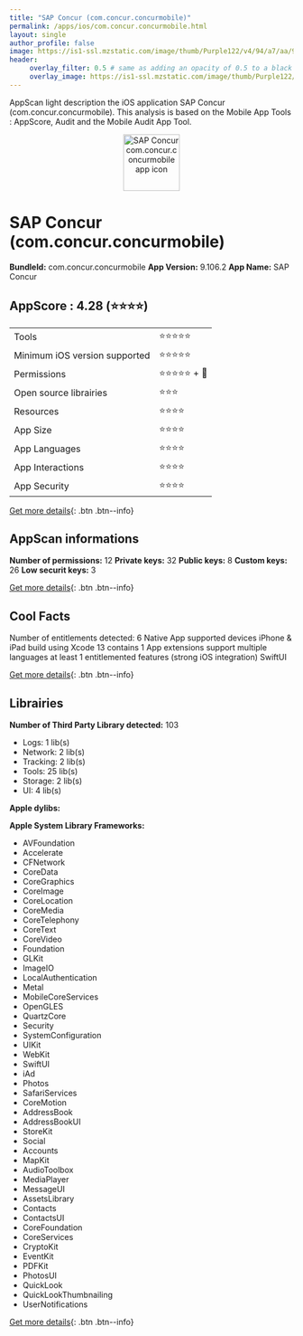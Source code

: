 ```yaml
---
title: "SAP Concur (com.concur.concurmobile)"
permalink: /apps/ios/com.concur.concurmobile.html
layout: single
author_profile: false
image: https://is1-ssl.mzstatic.com/image/thumb/Purple122/v4/94/a7/aa/94a7aacf-f1c3-c09f-be74-a2fe0a4dffbc/AppIcon-1x_U007emarketing-0-7-0-85-220.png/512x512bb.jpg
header: 
     overlay_filter: 0.5 # same as adding an opacity of 0.5 to a black background
     overlay_image: https://is1-ssl.mzstatic.com/image/thumb/Purple122/v4/94/a7/aa/94a7aacf-f1c3-c09f-be74-a2fe0a4dffbc/AppIcon-1x_U007emarketing-0-7-0-85-220.png/512x512bb.jpg
---
```

AppScan light description the iOS application SAP Concur (com.concur.concurmobile). This analysis is based on the Mobile App Tools : AppScore, Audit and the Mobile Audit App Tool.

  
  
<div style="text-align: center;"><img src="https://is1-ssl.mzstatic.com/image/thumb/Purple122/v4/94/a7/aa/94a7aacf-f1c3-c09f-be74-a2fe0a4dffbc/AppIcon-1x_U007emarketing-0-7-0-85-220.png/512x512bb.jpg" width="100" height="100" alt="SAP Concur com.concur.concurmobile app icon"></div>  
  
# SAP Concur (com.concur.concurmobile)

**BundleId:** com.concur.concurmobile
**App Version:** 9.106.2
**App Name:** SAP Concur


## AppScore : 4.28 (⭐️⭐️⭐️⭐️) 

<table>
<tr><td> Tools </td><td> ⭐️⭐️⭐️⭐️⭐️ </td></tr>
<tr><td> Minimum iOS version supported </td><td> ⭐️⭐️⭐️⭐️⭐️ </td></tr>
<tr><td> Permissions </td><td> ⭐️⭐️⭐️⭐️⭐️ + 🌟 </td></tr>
<tr><td> Open source librairies </td><td> ⭐️⭐️⭐️ </td></tr>
<tr><td> Resources </td><td> ⭐️⭐️⭐️⭐️ </td></tr>
<tr><td> App Size </td><td> ⭐️⭐️⭐️⭐️ </td></tr>
<tr><td> App Languages </td><td> ⭐️⭐️⭐️⭐️ </td></tr>
<tr><td> App Interactions </td><td> ⭐️⭐️⭐️⭐️ </td></tr>
<tr><td> App Security </td><td> ⭐️⭐️⭐️⭐️ </td></tr>
</table>

[Get more details](/pricing.html){: .btn .btn--info}  
  
## AppScan informations 

**Number of permissions:** 12
**Private keys:** 32
**Public keys:** 8
**Custom keys:** 26
**Low securit keys:** 3
  
[Get more details](/pricing.html){: .btn .btn--info}

## Cool Facts

Number of entitlements detected: 6
Native App
supported devices iPhone & iPad
build using Xcode 13
contains 1 App extensions
support multiple languages
at least 1 entitlemented features (strong iOS integration)
SwiftUI
  
[Get more details](/pricing.html){: .btn .btn--info}

## Librairies 
**Number of Third Party Library detected:** 103
- Logs: 1 lib(s)
- Network: 2 lib(s)
- Tracking: 2 lib(s)
- Tools: 25 lib(s)
- Storage: 2 lib(s)
- UI: 4 lib(s)

**Apple dylibs:**


**Apple System Library Frameworks:**
- AVFoundation
- Accelerate
- CFNetwork
- CoreData
- CoreGraphics
- CoreImage
- CoreLocation
- CoreMedia
- CoreTelephony
- CoreText
- CoreVideo
- Foundation
- GLKit
- ImageIO
- LocalAuthentication
- Metal
- MobileCoreServices
- OpenGLES
- QuartzCore
- Security
- SystemConfiguration
- UIKit
- WebKit
- SwiftUI
- iAd
- Photos
- SafariServices
- CoreMotion
- AddressBook
- AddressBookUI
- StoreKit
- Social
- Accounts
- MapKit
- AudioToolbox
- MediaPlayer
- MessageUI
- AssetsLibrary
- Contacts
- ContactsUI
- CoreFoundation
- CoreServices
- CryptoKit
- EventKit
- PDFKit
- PhotosUI
- QuickLook
- QuickLookThumbnailing
- UserNotifications


  
[Get more details](/pricing.html){: .btn .btn--info}

